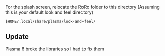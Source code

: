For the splash screen, relocate the RoRo folder to this directory (Assuming this is your default look and feel directory)
```
$HOME/.local/share/plasma/look-and-feel/

```

## Update
Plasma 6 broke the libraries so I had to fix them
